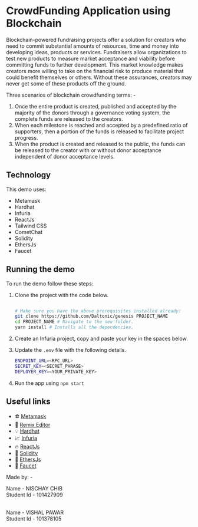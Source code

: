# CrowdFunding Application using Blockchain

Blockchain-powered fundraising projects offer a solution for creators who need to commit substantial amounts of resources, time and money into developing ideas, products or services. Fundraisers allow organizations to test new products to measure market acceptance and viability before committing funds to further development. This market knowledge makes creators more willing to take on the financial risk to produce material that could benefit themselves or others. Without these assurances, creators may never get some of these products off the ground.

Three scenarios of blockchain crowdfunding terms: -

1. Once the entire product is created, published and accepted by the majority of the donors through a governance voting system, the complete funds are released to the creators.
2. When each milestone is reached and accepted by a predefined ratio of supporters, then a portion of the funds is released to facilitate project progress.
3. When the product is created and released to the public, the funds can be released to the creator with or without donor acceptance independent of donor acceptance levels.

## Technology

This demo uses:

- Metamask
- Hardhat
- Infuria
- ReactJs
- Tailwind CSS
- CometChat
- Solidity
- EthersJs
- Faucet

## Running the demo

To run the demo follow these steps:

1. Clone the project with the code below.

   ```sh

   # Make sure you have the above prerequisites installed already!
   git clone https://github.com/Daltonic/genesis PROJECT_NAME
   cd PROJECT_NAME # Navigate to the new folder.
   yarn install # Installs all the dependencies.
   ```

2. Create an Infuria project, copy and paste your key in the spaces below.
3. Update the `.env` file with the following details.

   ```sh
   ENDPOINT_URL=<RPC_URL>
   SECRET_KEY=<SECRET_PHRASE>
   DEPLOYER_KEY=<YOUR_PRIVATE_KEY>
   ```

4. Run the app using `npm start`
   <br/>

## Useful links

- ⚽ [Metamask](https://metamask.io/)
- 🚀 [Remix Editor](https://remix.ethereum.org/)
- 💡 [Hardhat](https://hardhat.org/)
- 📈 [Infuria](https://infura.io/)
- 🔥 [ReactJs](https://reactjs.org/)
- 🐻 [Solidity](https://soliditylang.org/)
- 👀 [EthersJs](https://docs.ethers.io/v5/)
- 🎅 [Faucet](https://faucets.chain.link/rinkeby)

Made by: -

Name - NISCHAY CHIB</br>
Student Id - 101427909

</br>
Name - VISHAL PAWAR</br>
Student Id - 101378105
